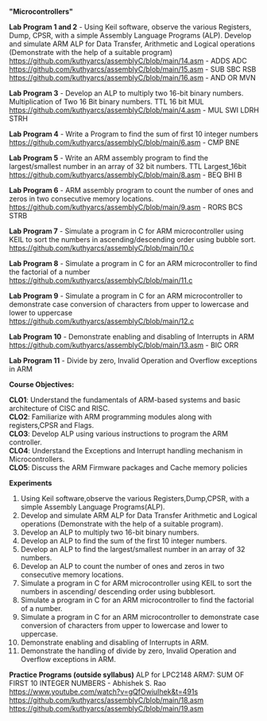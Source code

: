 **"Microcontrollers"**  

**Lab Program 1 and 2** - Using Keil software, observe the various Registers, Dump, CPSR, with a simple Assembly Language Programs (ALP). Develop and simulate ARM ALP for Data Transfer, Arithmetic and Logical operations (Demonstrate with the help of a suitable program)   
https://github.com/kuthyarcs/assemblyC/blob/main/14.asm - ADDS ADC    
https://github.com/kuthyarcs/assemblyC/blob/main/15.asm - SUB SBC RSB  
https://github.com/kuthyarcs/assemblyC/blob/main/16.asm - AND OR MVN   


**Lab Program 3** - Develop an ALP to multiply two 16-bit binary numbers. Multiplication of Two 16 Bit binary numbers. TTL 16 bit MUL     
https://github.com/kuthyarcs/assemblyC/blob/main/4.asm - MUL SWI LDRH STRH   


**Lab Program 4** - Write a Program to find the sum of first 10 integer numbers   
https://github.com/kuthyarcs/assemblyC/blob/main/6.asm - CMP BNE   

**Lab Program 5** - Write an ARM assembly program to find the largest/smallest number in an array of 32 bit numbers. TTL Largest_16bit   
https://github.com/kuthyarcs/assemblyC/blob/main/8.asm - BEQ BHI B   


**Lab Program 6** - ARM assembly program to count the number of ones and zeros in two consecutive memory locations.   
https://github.com/kuthyarcs/assemblyC/blob/main/9.asm - RORS BCS STRB  


**Lab Program 7** - Simulate a program in C for ARM microcontroller using KEIL to sort the numbers in ascending/descending order using bubble sort.   
https://github.com/kuthyarcs/assemblyC/blob/main/10.c 


**Lab Program 8** - Simulate a program in C for an ARM microcontroller to find the factorial of a number   
https://github.com/kuthyarcs/assemblyC/blob/main/11.c   


**Lab Program 9** - Simulate a program in C for an ARM microcontroller to demonstrate case conversion of characters from upper to lowercase and lower to uppercase    
https://github.com/kuthyarcs/assemblyC/blob/main/12.c   


**Lab Program 10** - Demonstrate enabling and disabling of Interrupts in ARM    
https://github.com/kuthyarcs/assemblyC/blob/main/13.asm - BIC ORR 


**Lab Program 11** - Divide by zero, Invalid Operation and Overflow exceptions in ARM   



**Course Objectives:**  

 **CLO1**: Understand the fundamentals of ARM-based systems and basic architecture of CISC and RISC.   
 **CLO2**: Familiarize with ARM programming modules along with registers,CPSR and Flags.   
 **CLO3**: Develop ALP using various instructions to program the ARM controller.   
 **CLO4**: Understand the Exceptions and Interrupt handling mechanism in Microcontrollers.   
 **CLO5**: Discuss the ARM Firmware packages and Cache memory policies   


 **Experiments**   
 1. Using Keil software,observe the various Registers,Dump,CPSR, with a simple Assembly Language Programs(ALP).   
 2. Develop and simulate ARM ALP for Data Transfer Arithmetic and Logical operations (Demonstrate with the help of a suitable program).      
 3. Develop an ALP to multiply two 16-bit binary numbers.   
 4. Develop an ALP to find the sum of the first 10 integer numbers.   
 5. Develop an ALP to find the largest/smallest number in an array of 32 numbers.   
 6. Develop an ALP to count the number  of ones and zeros in two consecutive memory locations.      
 7. Simulate a program in C for ARM microcontroller using KEIL to sort the numbers in ascending/ descending order using bubblesort.   
 8. Simulate a program in C for an ARM microcontroller to find the factorial of a number.   
 9. Simulate a program in C for an ARM microcontroller to demonstrate case  conversion of characters from upper to lowercase and lower to uppercase.   
 10. Demonstrate enabling and disabling of Interrupts in  ARM.   
 11. Demonstrate the handling of divide by zero, Invalid Operation and Overflow exceptions in ARM.   

 **Practice Programs (outside syllabus)**
 ALP for LPC2148 ARM7: SUM OF FIRST 10 INTEGER NUMBERS - Abhishek S. Rao https://www.youtube.com/watch?v=gQfOwiuIhek&t=491s
https://github.com/kuthyarcs/assemblyC/blob/main/18.asm
https://github.com/kuthyarcs/assemblyC/blob/main/19.asm